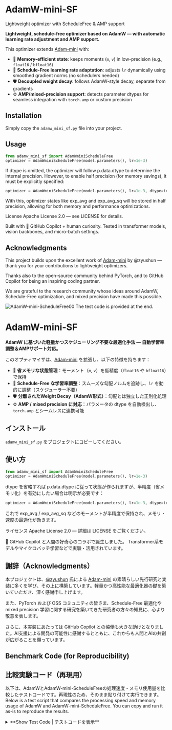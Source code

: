 # AdamW-mini-SF
Lightweight optimizer with ScheduleFree &amp; AMP support

**Lightweight, schedule-free optimizer based on AdamW — with automatic learning rate adjustment and AMP support.**

This optimizer extends [Adam-mini](https://github.com/zyushun/Adam-mini) with:

- 🚀 **Memory-efficient state**: keeps moments (`m`, `v`) in low-precision (e.g., `float16` / `bfloat16`)
- 🧠 **Schedule-Free learning rate adaptation**: adjusts `lr` dynamically using smoothed gradient norms (no schedulers needed)
- 🛡️ **Decoupled weight decay**: follows AdamW-style decay, separate from gradients
- ⚙️ **AMP/mixed-precision support**: detects parameter dtypes for seamless integration with `torch.amp` or custom precision

## Installation

Simply copy the `adamw_mini_sf.py` file into your project.

## Usage

```python
from adamw_mini_sf import AdamWminiScheduleFree
optimizer = AdamWminiScheduleFree(model.parameters(), lr=1e-3)
```
If dtype is omitted, the optimizer will follow p.data.dtype to determine the internal precision. However, to enable half precision (for memory savings), it must be explicitly specified:
```python
optimizer = AdamWminiScheduleFree(model.parameters(), lr=1e-3, dtype=torch.float16)
```
With this, optimizer states like exp_avg and exp_avg_sq will be stored in half precision, allowing for both memory and performance optimizations.

License
Apache License 2.0 — see LICENSE for details.

Built with 🤖 GitHub Copilot + human curiosity.
Tested in transformer models, vision backbones, and micro-batch settings.

## Acknowledgments

This project builds upon the excellent work of [Adam-mini](https://github.com/zyushun/Adam-mini) by @zyushun — thank you for your contributions to lightweight optimizers.

Thanks also to the open-source community behind PyTorch, and to GitHub Copilot for being an inspiring coding partner.

We are grateful to the research community whose ideas around AdamW, Schedule-Free optimization, and mixed precision have made this possible.
 
![AdamW-mini-ScheduleFree00](https://github.com/muooon/adamw-mini-ScheduleFree/blob/main/AdamW-mini-ScheduleFree00.png?raw=true)
The test code is provided at the end.
 
# AdamW-mini-SF

**AdamW に基づいた軽量かつスケジューリング不要な最適化手法 — 自動学習率調整＆AMPサポート対応。**

このオプティマイザは、[Adam-mini](https://github.com/zyushun/Adam-mini) を拡張し、以下の特徴を持ちます：

- 🚀 **省メモリな状態管理**：モーメント（`m`, `v`）を低精度（`float16` や `bfloat16`）で保持
- 🧠 **Schedule-Free な学習率調整**：スムーズな勾配ノルムを追跡し、`lr` を動的に調整（スケジューラー不要）
- 🛡️ **分離されたWeight Decay（AdamW形式）**：勾配とは独立した正則化処理
- ⚙️ **AMP / mixed precision に対応**：パラメータの dtype を自動検出し、`torch.amp` とシームレスに連携可能

## インストール

`adamw_mini_sf.py` をプロジェクトにコピーしてください。

## 使い方

```python
from adamw_mini_sf import AdamWminiScheduleFree
optimizer = AdamWminiScheduleFree(model.parameters(), lr=1e-3)
```
dtype を省略すれば p.data.dtype に従って状態が作られますが、半精度（省メモリ化）を有効にしたい場合は明示が必要です：
```python
optimizer = AdamWminiScheduleFree(model.parameters(), lr=1e-3, dtype=torch.float16)
```
これで exp_avg / exp_avg_sq などのモーメントが半精度で保持され、メモリ・速度の最適化が効きます。

ライセンス
Apache License 2.0 — 詳細は LICENSE をご覧ください。

🤖 GitHub Copilot と人間の好奇心のコラボで誕生しました。
Transformer系モデルやマイクロバッチ学習などで実験・活用されています。

## 謝辞（Acknowledgments）

本プロジェクトは、[@zyushun](https://github.com/zyushun) 氏による [Adam-mini](https://github.com/zyushun/Adam-mini) の素晴らしい先行研究と実装に多くを学び、その上に構築しています。軽量かつ高性能な最適化器の礎を築いていただき、深く感謝申し上げます。

また、PyTorch および OSS コミュニティの皆さま、Schedule-Free 最適化や mixed precision 学習に関する研究を築いてきた研究者の方々の知見に、心より敬意を表します。

さらに、本実装にあたっては GitHub Copilot との協働も大きな助けとなりました。AI支援による開発の可能性に感謝するとともに、これからも人間とAIの共創が広がることを願っています。

## Benchmark Code (for Reproducibility)
## 比較実験コード（再現用）

以下は、AdamWとAdamW-mini-ScheduleFreeの処理速度・メモリ使用量を比較したテストコードです。再現性のため、そのまま貼り付けて実行できます。
Below is a test script that compares the processing speed and memory usage of AdamW and AdamW-mini-ScheduleFree. You can copy and run it as-is to reproduce the results.

<details>
<summary>**Show Test Code | テストコードを表示**</summary>

```python
import torch, time
import matplotlib.pyplot as plt
from torch import nn, utils
from torch.optim import AdamW
from torch.utils.checkpoint import checkpoint_sequential

from adamw_mini_sf import AdamWminiScheduleFree

import matplotlib
matplotlib.rcParams['font.family'] = 'Meiryo'  # Windowsの場合

# モデル定義（3ブロックに分けてcheckpointing対応）
class CheckpointedModel(nn.Module):
    def __init__(self):
        super().__init__()
        self.seq = nn.Sequential(
            nn.Linear(2048, 2048),
            nn.ReLU(),
            nn.Linear(2048, 2048),
            nn.ReLU(),
            nn.Linear(2048, 2048)
        )
    def forward(self, x):
        return checkpoint_sequential(self.seq, 3, x, use_reentrant=False)


# 初期化＆fp16化
model = CheckpointedModel().cuda() #.half()

# データもfp16
x = torch.randn(16, 2048, dtype=torch.float16, device='cuda', requires_grad=True)
y = torch.randn(16, 2048, dtype=torch.float16, device='cuda')
loss_fn = nn.MSELoss()

optimizers = {
    "AdamW": lambda: AdamW(model.parameters(), lr=1e-3),
    "AdamW-mini-SF": lambda: AdamWminiScheduleFree(model.parameters(), lr=1e-3, dtype=torch.float16)
}

records = {}
for name, opt_fn in optimizers.items():
    torch.cuda.empty_cache()
    torch.manual_seed(42)
    model.apply(lambda m: hasattr(m, "reset_parameters") and m.reset_parameters())

    mem_log, time_log = [], []
    optimizer = opt_fn()
    scaler = torch.cuda.amp.GradScaler()  # AMPと併用可

    for _ in range(50):
        torch.cuda.synchronize()
        t0 = time.perf_counter()

        with torch.autocast(device_type='cuda', dtype=torch.float16):
            y_pred = model(x)
            loss = loss_fn(y_pred, y)

        optimizer.zero_grad(set_to_none=True)
        scaler.scale(loss).backward()
        scaler.step(optimizer)
        scaler.update()

        torch.cuda.synchronize()
        t1 = time.perf_counter()

        mem_mb = torch.cuda.memory_allocated() / 1024**2
        mem_log.append(mem_mb)
        time_log.append((t1 - t0) * 1000)

    records[name] = {"mem": mem_log, "time": time_log}

# グラフ描画
plt.figure(figsize=(12, 5))

plt.subplot(1, 2, 1)
for name, data in records.items():
    plt.plot(data["mem"], label=name)
plt.ylabel("VRAM使用量 (MB)")
plt.xlabel("Iteration")
plt.title("メモリ使用量の比較")
plt.legend()

plt.subplot(1, 2, 2)
for name, data in records.items():
    plt.plot(data["time"], label=name)
plt.ylabel("1ステップ時間 (ms)")
plt.xlabel("Iteration")
plt.title("処理時間の比較")
plt.legend()

plt.tight_layout()
plt.show()
```